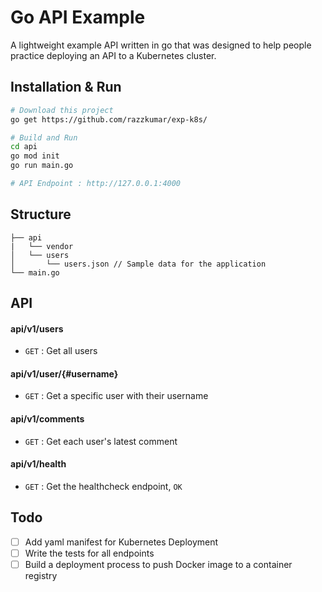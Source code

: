 # Go API Example
A lightweight example API written in go that was designed to help people practice deploying an API to a Kubernetes cluster. 

## Installation & Run
```bash
# Download this project
go get https://github.com/razzkumar/exp-k8s/
```

```bash
# Build and Run
cd api
go mod init 
go run main.go

# API Endpoint : http://127.0.0.1:4000
```

## Structure
```
├── api
|   └── vendor
│   └── users
│       └── users.json // Sample data for the application
└── main.go
```

## API

#### api/v1/users
* `GET` : Get all users

#### api/v1/user/{#username}
* `GET` : Get a specific user with their username 

#### api/v1/comments 
* `GET` : Get each user's latest comment 

#### api/v1/health
* `GET` : Get the healthcheck endpoint, `OK` 

## Todo
- [ ] Add yaml manifest for Kubernetes Deployment 
- [ ] Write the tests for all endpoints
- [ ] Build a deployment process to push Docker image to a container registry 
